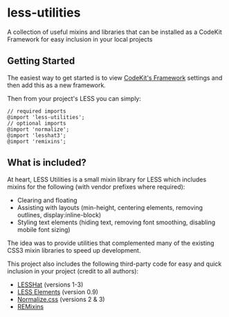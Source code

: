 # less-utilities

A collection of useful mixins and libraries that can be installed as a CodeKit Framework for easy inclusion in your local projects

## Getting Started

The easiest way to get started is to view [CodeKit's Framework](http://incident57.com/codekit/help.html#codekit-frameworks) settings and then add this as a new framework.

Then from your project's LESS you can simply:
```
// required imports
@import 'less-utilities';
// optional imports
@import 'normalize';
@import 'lesshat3';
@import 'remixins';
```

## What is included?

At heart, LESS Utilities is a small mixin library for LESS which includes mixins for the following (with vendor prefixes where required):

* Clearing and floating
* Assisting with layouts (min-height, centering elements, removing outlines, display:inline-block)
* Styling text elements (hiding text, removing font smoothing, disabling mobile font sizing)

The idea was to provide utilities that complemented many of the existing CSS3 mixin libraries to speed up development.

This project also includes the following third-party code for easy and quick inclusion in your project (credit to all authors):

* [LESSHat](http://lesshat.madebysource.com/) (versions 1-3)
* [LESS Elements](http://lesselements.com/) (version 0.9)
* [Normalize.css](http://necolas.github.io/normalize.css/) (versions 2 & 3)
* [REMixins](https://github.com/christopher-ramirez/remixings)
